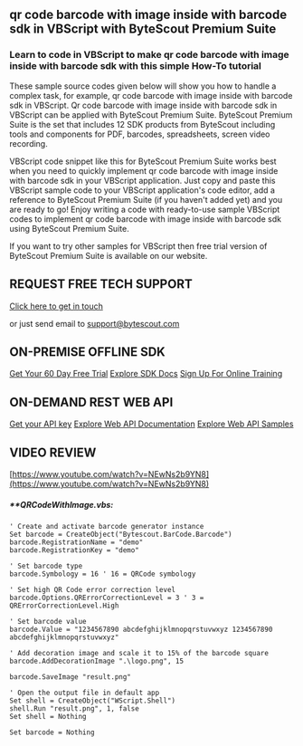 ## qr code barcode with image inside with barcode sdk in VBScript with ByteScout Premium Suite

### Learn to code in VBScript to make qr code barcode with image inside with barcode sdk with this simple How-To tutorial

These sample source codes given below will show you how to handle a complex task, for example, qr code barcode with image inside with barcode sdk in VBScript. Qr code barcode with image inside with barcode sdk in VBScript can be applied with ByteScout Premium Suite. ByteScout Premium Suite is the set that includes 12 SDK products from ByteScout including tools and components for PDF, barcodes, spreadsheets, screen video recording.

VBScript code snippet like this for ByteScout Premium Suite works best when you need to quickly implement qr code barcode with image inside with barcode sdk in your VBScript application.  Just copy and paste this VBScript sample code to your VBScript application's code editor, add a reference to ByteScout Premium Suite (if you haven't added yet) and you are ready to go! Enjoy writing a code with ready-to-use sample VBScript codes to implement qr code barcode with image inside with barcode sdk using ByteScout Premium Suite.

 If you want to try other samples for VBScript then free trial version of ByteScout Premium Suite is available on our website.

## REQUEST FREE TECH SUPPORT

[Click here to get in touch](https://bytescout.zendesk.com/hc/en-us/requests/new?subject=ByteScout%20Premium%20Suite%20Question)

or just send email to [support@bytescout.com](mailto:support@bytescout.com?subject=ByteScout%20Premium%20Suite%20Question) 

## ON-PREMISE OFFLINE SDK 

[Get Your 60 Day Free Trial](https://bytescout.com/download/web-installer?utm_source=github-readme)
[Explore SDK Docs](https://bytescout.com/documentation/index.html?utm_source=github-readme)
[Sign Up For Online Training](https://academy.bytescout.com/)


## ON-DEMAND REST WEB API

[Get your API key](https://pdf.co/documentation/api?utm_source=github-readme)
[Explore Web API Documentation](https://pdf.co/documentation/api?utm_source=github-readme)
[Explore Web API Samples](https://github.com/bytescout/ByteScout-SDK-SourceCode/tree/master/PDF.co%20Web%20API)

## VIDEO REVIEW

[https://www.youtube.com/watch?v=NEwNs2b9YN8](https://www.youtube.com/watch?v=NEwNs2b9YN8)




<!-- code block begin -->

##### ****QRCodeWithImage.vbs:**
    
```
' Create and activate barcode generator instance
Set barcode = CreateObject("Bytescout.BarCode.Barcode")
barcode.RegistrationName = "demo"
barcode.RegistrationKey = "demo"

' Set barcode type
barcode.Symbology = 16 ' 16 = QRCode symbology

' Set high QR Code error correction level
barcode.Options.QRErrorCorrectionLevel = 3 ' 3 = QRErrorCorrectionLevel.High

' Set barcode value
barcode.Value = "1234567890 abcdefghijklmnopqrstuvwxyz 1234567890 abcdefghijklmnopqrstuvwxyz"

' Add decoration image and scale it to 15% of the barcode square
barcode.AddDecorationImage ".\logo.png", 15

barcode.SaveImage "result.png"

' Open the output file in default app
Set shell = CreateObject("WScript.Shell")
shell.Run "result.png", 1, false
Set shell = Nothing

Set barcode = Nothing

```

<!-- code block end -->
